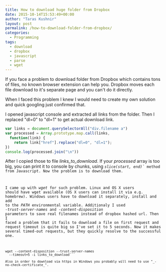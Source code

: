 ```yaml
---
title: How to download huge folder from Dropbox
date: 2015-10-14T15:53:49+00:00
author: "Taras Kushnir"
layout: post
permalink: /how-to-download-folder-from-dropbox/
categories:
  - Programming
tags:
  - download
  - dropbox
  - javascript
  - parse
  - wget
---
```

If you face a problem to download folder from Dropbox which contains tons of files, no known browser extension can help you. Dropbox moves each file download to it's separate page and you can't do it directly.

When I faced this problem I knew I would need to create my own solution and quick googling just confirmed that.

I opened javascript console and extracted all links from the folder. Then I replaced "dl=0" to "dl=1" to get actual download link.

```javascript
var links = document.querySelectorAll("div.filename a")
var processed = Array.prototype.map.call(links, 
  function(link) { 
    return link["href"].replace("dl=0", "dl=1"); 
})
console.log(processed.join("\n"))
```

After I copied those to file _links\_to\_download_. If your _processed_ array is too big, you can print it to console by chunks, using _<code class="language-">slice(start, end)`_ method from Javascript. Now the problem is to download them.

I came up with _wget_ for such problem. Linux and OS X users should have wget available (OS X users can install it via e.g. homebrew). Windows users have to download it separately, install and add to the _PATH_ environmental variable. Additionaly I used _-trust-server-names_ and _-content-disposition_ parameters to save real filenames instead of dropbox hashed url. Then I faced a problem that it fails to download a file on first request and request timeout is quite big so I've set it to 5 seconds. Now it makes several timed-out requests, but they quickly resolve to the successful one.

<pre><code class="language-">wget --content-disposition --trust-server-names 
  --timeout=5 -i links_to_download```

Also in order to download via https in Windows you probably will need to use "_-no-check-certificate_".